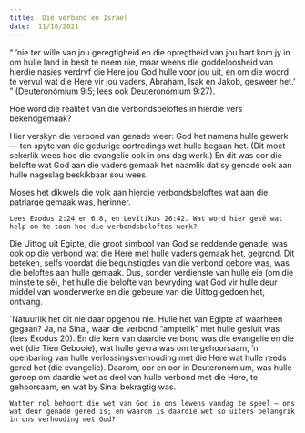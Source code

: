 ```yaml
---
title:  Die verbond en Israel
date:  11/10/2021
---
```


“ ’nie ter wille van jou geregtigheid en die opregtheid van jou hart kom jy in om hulle land in besit te neem nie, maar weens die goddeloosheid van hierdie nasies verdryf die Here jou God hulle voor jou uit, en om die woord te vervul wat die Here vir jou vaders, Abraham, Isak en Jakob, gesweer het.’ ” (Deuteronómium 9:5; lees ook Deuteronómium 9:27).

Hoe word die realiteit van die verbondsbeloftes in hierdie vers bekendgemaak?

Hier verskyn die verbond van genade weer:  God het namens hulle gewerk — ten spyte van die gedurige oortredings wat hulle begaan het. (Dit moet sekerlik wees hoe die evangelie ook in ons dag werk.) En dit was oor die belofte wat God aan die vaders gemaak het naamlik dat sy genade ook aan hulle nageslag beskikbaar sou wees.

Moses het dikwels die volk aan hierdie verbondsbeloftes wat aan die patriarge gemaak was, herinner.

`Lees Exodus 2:24 en 6:8, en Levítikus 26:42. Wat word hier gesê wat help om te toon hoe die verbondsbeloftes werk?`

Die Uittog uit Egipte, die groot simbool van God se reddende genade, was ook op die verbond wat die Here met hulle vaders gemaak het, gegrond. Dit beteken, selfs voordat die begunstigdes van die verbond gebore was, was die beloftes aan hulle gemaak. Dus, sonder verdienste van hulle eie (om die minste te sê), het hulle die belofte van bevryding wat God vir hulle deur middel van wonderwerke en die gebeure van die Uittog gedoen het, ontvang.

`Natuurlik het dit nie daar opgehou nie. Hulle het van Egipte af waarheen gegaan? Ja, na Sinai, waar die verbond “amptelik” met hulle gesluit was (lees Exodus 20). En die kern van daardie verbond was die evangelie en die wet (die Tien Gebooie), wat hulle gevra was om te gehoorsaam, ’n openbaring van hulle verlossingsverhouding met die Here wat hulle reeds gered het (die evangelie). Daarom, oor en oor in Deuteronómium, was hulle geroep om daardie wet as deel van hulle verbond met die Here, te gehoorsaam, en wat by Sinai bekragtig was.

`Watter rol behoort die wet van God in ons lewens vandag te speel – ons wat deur genade gered is; en waarom is daardie wet so uiters belangrik in ons verhouding met God?`